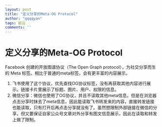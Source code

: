 ```yaml
---
layout: post
title: "定义分享的Meta-OG Protocol"
author: "qqqqyan"
tags: 前沿
comments: ''
---
```


# 定义分享的Meta-OG Protocol

Facebook 创建的开放图谱协议（The Open Graph protocol），为社交分享而生的 Meta 标签。相比于普通的meta标签，会有更丰富的内容展示。

1. 飞书使用了这个协议，优先查找OG协议标签，没有再获取其他内容进行展示。链接卡片里展示了标题、图片、用户、权限的信息。
2. 微信分享：微信也使用了OG协议，并且不读取其他meta信息。但是在浏览器点击分享时抹去了meta信息，因此能读取飞书转发来的内容，直接转发链接也能读取，只有打开后再点击分享就没有了。虽然想限制外部链接在微信的分享，但又要保证自家公众号文章对外分享有图文信息展示，因此在读取和转发上做了限制。